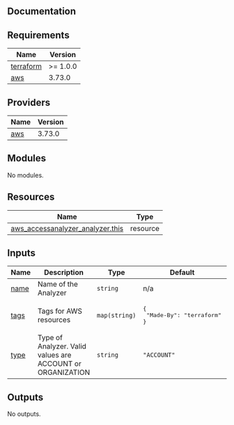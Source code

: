 ## Documentation

<!-- BEGINNING OF PRE-COMMIT-TERRAFORM DOCS HOOK -->
## Requirements

| Name | Version |
|------|---------|
| <a name="requirement_terraform"></a> [terraform](#requirement\_terraform) | >= 1.0.0 |
| <a name="requirement_aws"></a> [aws](#requirement\_aws) | 3.73.0 |

## Providers

| Name | Version |
|------|---------|
| <a name="provider_aws"></a> [aws](#provider\_aws) | 3.73.0 |

## Modules

No modules.

## Resources

| Name | Type |
|------|------|
| [aws_accessanalyzer_analyzer.this](https://registry.terraform.io/providers/hashicorp/aws/3.73.0/docs/resources/accessanalyzer_analyzer) | resource |

## Inputs

| Name | Description | Type | Default | Required |
|------|-------------|------|---------|:--------:|
| <a name="input_name"></a> [name](#input\_name) | Name of the Analyzer | `string` | n/a | yes |
| <a name="input_tags"></a> [tags](#input\_tags) | Tags for AWS resources | `map(string)` | <pre>{<br>  "Made-By": "terraform"<br>}</pre> | no |
| <a name="input_type"></a> [type](#input\_type) | Type of Analyzer. Valid values are ACCOUNT or ORGANIZATION | `string` | `"ACCOUNT"` | no |

## Outputs

No outputs.
<!-- END OF PRE-COMMIT-TERRAFORM DOCS HOOK -->
